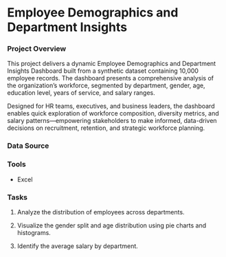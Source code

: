# Employee Demographics and Department Insights

### Project Overview

This project delivers a dynamic Employee Demographics and Department Insights Dashboard built from a synthetic dataset containing 10,000 employee records. The dashboard presents a comprehensive analysis of the organization’s workforce, segmented by department, gender, age, education level, years of service, and salary ranges.

Designed for HR teams, executives, and business leaders, the dashboard enables quick exploration of workforce composition, diversity metrics, and salary patterns—empowering stakeholders to make informed, data-driven decisions on recruitment, retention, and strategic workforce planning.


### Data Source


### Tools

- Excel


### Tasks

1. Analyze the distribution of employees across departments.

2. Visualize the gender split and age distribution using pie
charts and histograms.

3. Identify the average salary by department.


### 


